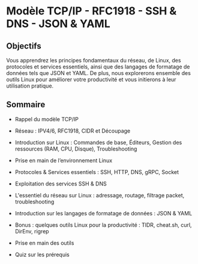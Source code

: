 # Modèle TCP/IP - RFC1918 - SSH & DNS - JSON & YAML 


## Objectifs

Vous apprendrez les principes fondamentaux du réseau, de Linux, des protocoles et services essentiels, ainsi que des langages de formatage de données tels que JSON et YAML. De plus, nous explorerons ensemble des outils Linux pour améliorer votre productivité et vous initierons à leur utilisation pratique.


## Sommaire

- Rappel du modèle TCP/IP

- Réseau : IPV4/6, RFC1918, CIDR et Découpage

- Introduction sur Linux : Commandes de base, Éditeurs, Gestion des ressources (RAM, CPU, Disque), Troubleshooting

- Prise en main de l’environnement Linux

- Protocoles & Services essentiels : SSH, HTTP, DNS, gRPC, Socket

- Exploitation des services SSH & DNS

- L'essentiel du réseau sur Linux : adressage, routage, filtrage packet, troubleshooting

- Introduction sur les langages de formatage de données : JSON & YAML

- Bonus : quelques outils Linux pour la productivité : TlDR, cheat.sh, curl, DirEnv, rigrep

- Prise en main des outils

- Quiz sur les prérequis

